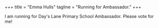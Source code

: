 +++
title = "Emma Hulls"
tagline = "Running for Ambassador."
+++

I am running for Day's Lane Primary School Ambassador. Please vote for me!
